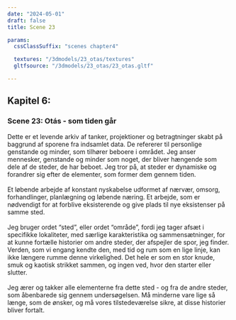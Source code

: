 ```yaml
---
date: "2024-05-01"
draft: false
title: Scene 23

params:
  cssClassSuffix: "scenes chapter4"

  textures: "/3dmodels/23_otas/textures"
  gltfsource: "/3dmodels/23_otas/23_otas.gltf"

---
```

<h2>Kapitel 6:</h2>
<h3>Scene 23: Otás - som tiden går</h3>
<canvas id="c"></canvas>
<p>Dette er et levende arkiv af tanker, projektioner og betragtninger skabt på baggrund af sporene fra indsamlet data. De refererer til personlige genstande og minder, som tilhører beboere i området. 
Jeg anser mennesker, genstande og minder som noget, der bliver hængende som dele af de steder, de har beboet. Jeg tror på, at steder er dynamiske og forandrer sig efter de elementer, som former dem gennem tiden.<br><br>Et løbende arbejde af konstant nyskabelse udformet af nærvær, omsorg, forhandlinger, planlægning og løbende næring. Et arbejde, som er nødvendigt for at forblive eksisterende og give plads til nye eksistenser på samme sted.<br><br>Jeg bruger ordet “sted”, eller ordet “område”, fordi jeg tager afsæt i specifikke lokaliteter, med særlige karakteristika og sammensætninger, for at kunne fortælle historier om andre steder, der afspejler de spor, jeg finder. Verden, som vi engang kendte den, med tid og rum som en lige linje, kan ikke længere rumme denne virkelighed. Det hele er som en stor knude, smuk og kaotisk strikket sammen, og ingen ved, hvor den starter eller slutter.<br><br>Jeg ærer og takker alle elementerne fra dette sted - og fra de andre steder, som åbenbarede sig gennem undersøgelsen. Må minderne vare lige så længe, som de ønsker, og må vores tilstedeværelse sikre, at disse historier bliver fortalt.</p>
